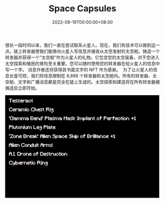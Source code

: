 ﻿---
title: "Space Capsules"
description: "太空舱是从太空中发射出来的，里面装有太空装备，供您冒险进入太空探索和殖民。"
date: 2022-08-19T00:00:00+08:00
lastmod: 2022-08-19T00:00:00+08:00
draft: false
authors: ["boogArno"]
featuredImage: "space-capsules.png"
tags: ["Collectibles","Space Capsules"]
categories: ["nfts"]
nfts: ["Collectibles"]
blockchain: "ETH"
website: "https://messagetomartians.com/"
twitter: "https://twitter.com/mtmartians"
discord: "https://discord.com/invite/u9g9FCMXN6"
telegram: ""
github: ""
youtube: ""
twitch: ""
facebook: ""
instagram: ""
reddit: ""
medium: ""
steam: ""
gitbook: ""
googleplay: ""
appstore: ""
status: "Live"
weight: 
lightgallery: true
toc: true
pinned: false
recommend: false
recommend1: false
---

很长一段时间以来，我们一直在尝试联系火星人。现在，我们有技术可以做到这一点。链上转发器使我们能够向火星人写信息并接收从太空发射的太空舱。铸造一个转发器并获得一个“太空舱”作为火星人的礼物。它包含您的太空装备，对于您进入太空探索和殖民的冒险至关重要。您可以随时使用您的转发器在给火星人的信息中写一个字。 ‍ 消息作者还将获得其书面文字的 NFT 作为感谢。 ‍ 为了让火星人的信息长度可控，我们将信息限制在 8,888 个转发器和太空舱内。所有的转发器、太空舱、文字和广播消息都是完全在链上生成的。太空探索和建造将在所有转发器被铸造后立即开始。

![spacecapsules-dapp-collectibles-ethereum-image1_ae7ded2c8f4ea386282930735d100c55](spacecapsules-dapp-collectibles-ethereum-image1_ae7ded2c8f4ea386282930735d100c55.png)
